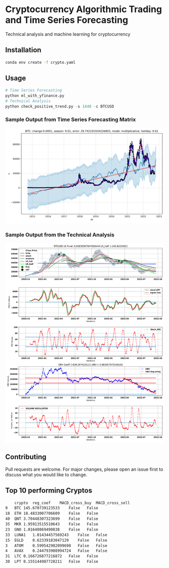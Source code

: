# Cryptocurrency Algorithmic Trading and Time Series Forecasting

Technical analysis and machine learning for cryptocurrency

## Installation
```bash
conda env create -f crypto.yaml
```

## Usage

```python
# Time Series Forecasting
python ml_with_yfinance.py
# Technical Analysis
python check_positive_trend.py -s 1440 -c BTCUSD
```
### Sample Output from Time Series Forecasting Matrix
![alt text](https://github.com/bszek213/cryptoML/blob/main/forecast_ML/BTC/BTC.png)

### Sample Output from the Technical Analysis
![alt text](https://github.com/bszek213/cryptoML/blob/main/technical_analysis/BTCUSD.svg)

## Contributing
Pull requests are welcome. For major changes, please open an issue first to discuss what you would like to change.

## Top 10 performing Cryptos
```bash
	crypto	reg_coef	MACD_cross_buy	MACD_cross_sell
9	BTC	145.670739123533	False	False
18	ETH	18.4833007706609	False	False
40	QNT	3.70448307323699	False	False
35	MKR	1.95913515510643	False	False
23	GNO	1.01640869490838	False	False
33	LUNA1	1.01434457569243	False	False
15	EGLD	0.62339183047129	False	False
3	ATOM	0.599542982099698	False	False
4	AVAX	0.244793908994724	False	False
31	LTC	0.166726877216872	False	False
30	LPT	0.155144987728211	False	False

```
